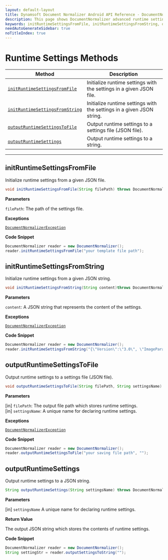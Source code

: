 ```yaml
---
layout: default-layout
title: Dynamsoft Document Normalizer Android API Reference - DocumentNormalizer Runtime Settings Advanced Methods
description: This page shows DocumentNormalizer advanced runtime settings methods of Dynamsoft Document Normalizer for Android SDK.
keywords: initRuntimeSettingsFromFile, initRuntimeSettingsFromString, outputRuntimeSettingsToFile, outputRuntimeSettings, runtime settings advanced methods, DocumentNormalizer, api reference, android
needAutoGenerateSidebar: true
noTitleIndex: true
---
```


# Runtime Settings Methods

  | Method               | Description |
  |----------------------|-------------|
  | [`initRuntimeSettingsFromFile`](#initruntimesettingsfromfile)  | Initialize runtime settings with the settings in a given JSON file. |
  | [`initRuntimeSettingsFromString`](#initruntimesettingsfromstring) | Initialize runtime settings with the settings in a given JSON string. |
  | [`outputRuntimeSettingsToFile`](#outputruntimesettingstofile) | Output runtime settings to a settings file (JSON file). |
  | [`outputRuntimeSettings`](#outputruntimesettings) | Output runtime settings to a string. |

  ---

## initRuntimeSettingsFromFile

Initialize runtime settings from a given JSON file.

```java
void initRuntimeSettingsFromFile(String filePath) throws DocumentNormalizerException
```

**Parameters**

`filePath`: The path of the settings file.  

**Exceptions**

[`DocumentNormalizerException`](document-normalizer-exception.md)

**Code Snippet**

```java
DocumentNormalizer reader = new DocumentNormalizer();
reader.initRuntimeSettingsFromFile("your template file path");
```

## initRuntimeSettingsFromString

Initialize runtime settings from a given JSON string.

```java
void initRuntimeSettingsFromString(String content)throws DocumentNormalizerException
```

**Parameters**

`content`: A JSON string that represents the content of the settings.  

**Exceptions**

[`DocumentNormalizerException`](document-normalizer-exception.md)

**Code Snippet**

```java
DocumentNormalizer reader = new DocumentNormalizer();
reader.initRuntimeSettingsFromString("{\"Version\":\"3.0\", \"ImageParameter\":{\"Name\":\"IP1\"}}");
```

## outputRuntimeSettingsToFile

Output runtime settings to a settings file (JSON file).

```java
void outputRuntimeSettingsToFile(String filePath, String settingsName) throws DocumentNormalizerException
```

**Parameters**

[in] `filePath`: The output file path which stores runtime settings.  
[in] `settingsName`: A unique name for declaring runtime settings.

**Exceptions**

[`DocumentNormalizerException`](document-normalizer-exception.md)

**Code Snippet**

```java
DocumentNormalizer reader = new DocumentNormalizer();
reader.outputRuntimeSettingsToFile("your saving file path", "");
```

## outputRuntimeSettings

Output runtime settings to a JSON string.

```java
String outputRuntimeSettings(String settingsName) throws DocumentNormalizerException
```

**Parameters** 

[in] `settingsName` A unique name for declaring runtime settings.  

**Return Value**

The output JSON string which stores the contents of runtime settings.

**Code Snippet**

```java
DocumentNormalizer reader = new DocumentNormalizer();
String settingStr = reader.outputSettingsToString("");
```

